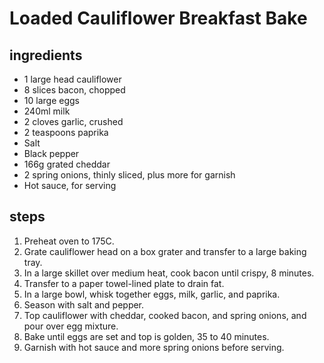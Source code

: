 # Loaded Cauliflower Breakfast Bake

## ingredients

- 1 large head cauliflower
- 8 slices bacon, chopped
- 10 large eggs
- 240ml milk
- 2 cloves garlic, crushed
- 2 teaspoons paprika
- Salt
- Black pepper
- 166g grated cheddar
- 2 spring onions, thinly sliced, plus more for garnish
- Hot sauce, for serving

## steps

1. Preheat oven to 175C.
2. Grate cauliflower head on a box grater and transfer to a large baking tray.
3. In a large skillet over medium heat, cook bacon until crispy, 8 minutes.
4. Transfer to a paper towel-lined plate to drain fat.
5. In a large bowl, whisk together eggs, milk, garlic, and paprika.
6. Season with salt and pepper.
7. Top cauliflower with cheddar, cooked bacon, and spring onions, and pour over egg mixture.
8. Bake until eggs are set and top is golden, 35 to 40 minutes.
9. Garnish with hot sauce and more spring onions before serving.
